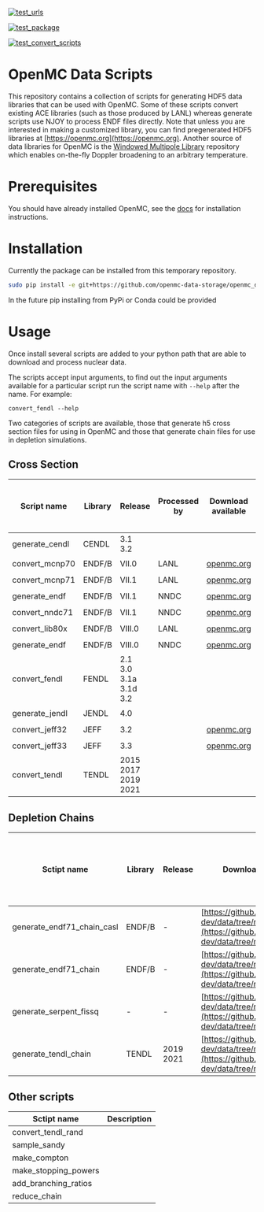 [![test_urls](https://github.com/shimwell/data/actions/workflows/test_urls.yml/badge.svg)](https://github.com/shimwell/data/actions/workflows/test_urls.yml)

[![test_package](https://github.com/openmc-data-storage/openmc_data/actions/workflows/test_package.yml/badge.svg)](https://github.com/openmc-data-storage/openmc_data/actions/workflows/test_package.yml)

[![test_convert_scripts](https://github.com/openmc-data-storage/openmc_data/actions/workflows/test_processing.yml/badge.svg)](https://github.com/openmc-data-storage/openmc_data/actions/workflows/test_processing.yml)



# OpenMC Data Scripts

This repository contains a collection of scripts for generating HDF5 data
libraries that can be used with OpenMC. Some of these scripts convert existing
ACE libraries (such as those produced by LANL) whereas generate scripts use
NJOY to process ENDF files directly. Note that unless you are interested in
making a customized library, you can find pregenerated HDF5 libraries at
[https://openmc.org](https://openmc.org). Another source of data libraries for OpenMC is the
[Windowed Multipole Library](https://github.com/mit-crpg/WMP_Library)
repository which enables on-the-fly Doppler broadening to an arbitrary
temperature.

# Prerequisites

You should have already installed OpenMC, see the [docs](https://docs.openmc.org/en/stable/quickinstall.html) for installation instructions.
# Installation


Currently the package can be installed from this temporary repository.

```bash
sudo pip install -e git+https://github.com/openmc-data-storage/openmc_data.git
```

In the future pip installing from PyPi or Conda could be provided


# Usage

Once install several scripts are added to your python path that are able to
download and process nuclear data.

The scripts accept input arguments, to find out the input arguments available
for a particular script run the script name with ```--help``` after the name.
For example:

```convert_fendl --help```

Two categories of scripts are available, those that generate h5 cross section
files for using in OpenMC and those that generate chain files for use in
depletion simulations.

## Cross Section

| Script name | Library | Release | Processed by | Download available | Downloads ACE files and convert to HDF5 | Downloads ENDF files and convert to HDF5 | Convert local ACE files |
|-|-|-|-|-|-|-|-|
|generate_cendl| CENDL | 3.1<br>3.2 |  |  |  | :heavy_check_mark: |  |
|convert_mcnp70| ENDF/B | VII.0 | LANL | [openmc.org](https://openmc.org) |  |  | :heavy_check_mark: |
|convert_mcnp71| ENDF/B | VII.1 | LANL | [openmc.org](https://openmc.org) |  |  | :heavy_check_mark: |
|generate_endf| ENDF/B | VII.1 | NNDC | [openmc.org](https://openmc.org) |  | :heavy_check_mark: |  |
|convert_nndc71| ENDF/B | VII.1 | NNDC | [openmc.org](https://openmc.org) | :heavy_check_mark: | :heavy_check_mark: |  |
|convert_lib80x| ENDF/B | VIII.0 | LANL | [openmc.org](https://openmc.org) |  |  | :heavy_check_mark: |
|generate_endf| ENDF/B | VIII.0 | NNDC | [openmc.org](https://openmc.org) |  | :heavy_check_mark: |  |
|convert_fendl| FENDL | 2.1<br>3.0<br>3.1a<br>3.1d<br>3.2 |  |  | :heavy_check_mark: |  |  |
|generate_jendl| JENDL | 4.0 |  |  |  | :heavy_check_mark: |  |
|convert_jeff32| JEFF | 3.2 |  | [openmc.org](https://openmc.org) | :heavy_check_mark: |  |  |
|convert_jeff33| JEFF | 3.3 |  | [openmc.org](https://openmc.org) | :heavy_check_mark: |  |  |
|convert_tendl| TENDL | 2015<br>2017<br>2019<br>2021|  |  | :heavy_check_mark: |  |  |

## Depletion Chains

| Sctipt name | Library | Release | Download available | Download ENDF files and generates XML chain files |
|-|-|-|-|-|
|generate_endf71_chain_casl|ENDF/B|-|[https://github.com/openmc-dev/data/tree/master/depletion](https://github.com/openmc-dev/data/tree/master/depletion)|:heavy_check_mark:|
|generate_endf71_chain|ENDF/B|-|[https://github.com/openmc-dev/data/tree/master/depletion](https://github.com/openmc-dev/data/tree/master/depletion)|:heavy_check_mark:|
|generate_serpent_fissq|-|-|[https://github.com/openmc-dev/data/tree/master/depletion](https://github.com/openmc-dev/data/tree/master/depletion)|:heavy_check_mark:|
|generate_tendl_chain|TENDL|2019<br>2021|[https://github.com/openmc-dev/data/tree/master/depletion](https://github.com/openmc-dev/data/tree/master/depletion)|:heavy_check_mark:|

## Other scripts


| Sctipt name | Description |
|-|-|
| convert_tendl_rand | |
| sample_sandy | |
| make_compton | |
| make_stopping_powers | |
| add_branching_ratios | |
| reduce_chain | |
